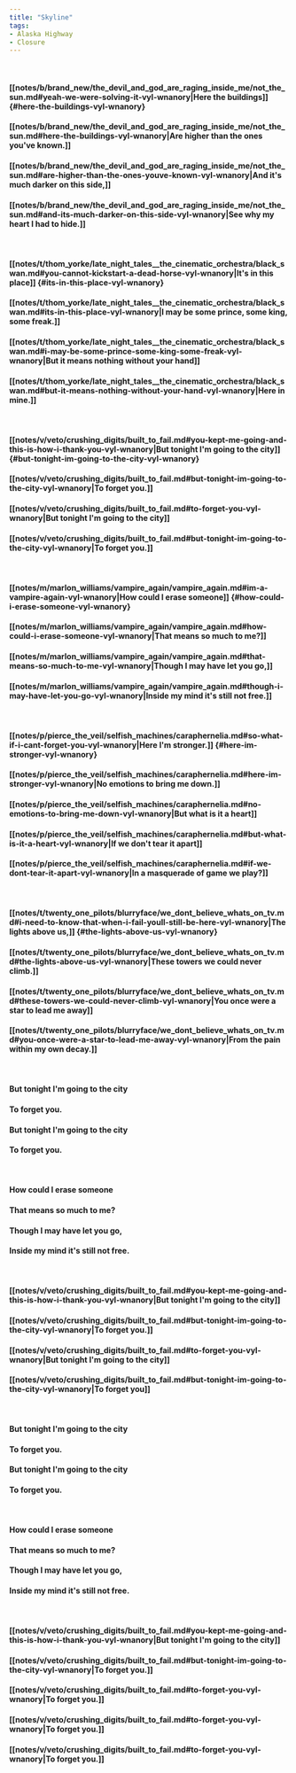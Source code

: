 ```yaml
---
title: "Skyline"
tags:
- Alaska Highway
- Closure
---
```

&nbsp;
#### [[notes/b/brand_new/the_devil_and_god_are_raging_inside_me/not_the_sun.md#yeah-we-were-solving-it-vyl-wnanory|Here the buildings]] {#here-the-buildings-vyl-wnanory}
#### [[notes/b/brand_new/the_devil_and_god_are_raging_inside_me/not_the_sun.md#here-the-buildings-vyl-wnanory|Are higher than the ones you've known.]]
#### [[notes/b/brand_new/the_devil_and_god_are_raging_inside_me/not_the_sun.md#are-higher-than-the-ones-youve-known-vyl-wnanory|And it's much darker on this side,]]
#### [[notes/b/brand_new/the_devil_and_god_are_raging_inside_me/not_the_sun.md#and-its-much-darker-on-this-side-vyl-wnanory|See why my heart I had to hide.]]
&nbsp;
#### [[notes/t/thom_yorke/late_night_tales__the_cinematic_orchestra/black_swan.md#you-cannot-kickstart-a-dead-horse-vyl-wnanory|It's in this place]] {#its-in-this-place-vyl-wnanory}
#### [[notes/t/thom_yorke/late_night_tales__the_cinematic_orchestra/black_swan.md#its-in-this-place-vyl-wnanory|I may be some prince, some king, some freak.]]
#### [[notes/t/thom_yorke/late_night_tales__the_cinematic_orchestra/black_swan.md#i-may-be-some-prince-some-king-some-freak-vyl-wnanory|But it means nothing without your hand]]
#### [[notes/t/thom_yorke/late_night_tales__the_cinematic_orchestra/black_swan.md#but-it-means-nothing-without-your-hand-vyl-wnanory|Here in mine.]]
&nbsp;
#### [[notes/v/veto/crushing_digits/built_to_fail.md#you-kept-me-going-and-this-is-how-i-thank-you-vyl-wnanory|But tonight I'm going to the city]] {#but-tonight-im-going-to-the-city-vyl-wnanory}
#### [[notes/v/veto/crushing_digits/built_to_fail.md#but-tonight-im-going-to-the-city-vyl-wnanory|To forget you.]]
#### [[notes/v/veto/crushing_digits/built_to_fail.md#to-forget-you-vyl-wnanory|But tonight I'm going to the city]]
#### [[notes/v/veto/crushing_digits/built_to_fail.md#but-tonight-im-going-to-the-city-vyl-wnanory|To forget you.]]
&nbsp;
#### [[notes/m/marlon_williams/vampire_again/vampire_again.md#im-a-vampire-again-vyl-wnanory|How could I erase someone]] {#how-could-i-erase-someone-vyl-wnanory}
#### [[notes/m/marlon_williams/vampire_again/vampire_again.md#how-could-i-erase-someone-vyl-wnanory|That means so much to me?]]
#### [[notes/m/marlon_williams/vampire_again/vampire_again.md#that-means-so-much-to-me-vyl-wnanory|Though I may have let you go,]]
#### [[notes/m/marlon_williams/vampire_again/vampire_again.md#though-i-may-have-let-you-go-vyl-wnanory|Inside my mind it's still not free.]]
&nbsp;
#### [[notes/p/pierce_the_veil/selfish_machines/caraphernelia.md#so-what-if-i-cant-forget-you-vyl-wnanory|Here I'm stronger.]] {#here-im-stronger-vyl-wnanory}
#### [[notes/p/pierce_the_veil/selfish_machines/caraphernelia.md#here-im-stronger-vyl-wnanory|No emotions to bring me down.]]
#### [[notes/p/pierce_the_veil/selfish_machines/caraphernelia.md#no-emotions-to-bring-me-down-vyl-wnanory|But what is it a heart]]
#### [[notes/p/pierce_the_veil/selfish_machines/caraphernelia.md#but-what-is-it-a-heart-vyl-wnanory|If we don't tear it apart]]
#### [[notes/p/pierce_the_veil/selfish_machines/caraphernelia.md#if-we-dont-tear-it-apart-vyl-wnanory|In a masquerade of game we play?]]
&nbsp;
#### [[notes/t/twenty_one_pilots/blurryface/we_dont_believe_whats_on_tv.md#i-need-to-know-that-when-i-fail-youll-still-be-here-vyl-wnanory|The lights above us,]] {#the-lights-above-us-vyl-wnanory}
#### [[notes/t/twenty_one_pilots/blurryface/we_dont_believe_whats_on_tv.md#the-lights-above-us-vyl-wnanory|These towers we could never climb.]]
#### [[notes/t/twenty_one_pilots/blurryface/we_dont_believe_whats_on_tv.md#these-towers-we-could-never-climb-vyl-wnanory|You once were a star to lead me away]]
#### [[notes/t/twenty_one_pilots/blurryface/we_dont_believe_whats_on_tv.md#you-once-were-a-star-to-lead-me-away-vyl-wnanory|From the pain within my own decay.]]
&nbsp;
#### But tonight I'm going to the city
#### To forget you.
#### But tonight I'm going to the city
#### To forget you.
&nbsp;
#### How could I erase someone
#### That means so much to me?
#### Though I may have let you go,
#### Inside my mind it's still not free.
&nbsp;
#### [[notes/v/veto/crushing_digits/built_to_fail.md#you-kept-me-going-and-this-is-how-i-thank-you-vyl-wnanory|But tonight I'm going to the city]]
#### [[notes/v/veto/crushing_digits/built_to_fail.md#but-tonight-im-going-to-the-city-vyl-wnanory|To forget you.]]
#### [[notes/v/veto/crushing_digits/built_to_fail.md#to-forget-you-vyl-wnanory|But tonight I'm going to the city]]
#### [[notes/v/veto/crushing_digits/built_to_fail.md#but-tonight-im-going-to-the-city-vyl-wnanory|To forget you]]
&nbsp;
#### But tonight I'm going to the city
#### To forget you.
#### But tonight I'm going to the city
#### To forget you.
&nbsp;
#### How could I erase someone
#### That means so much to me?
#### Though I may have let you go,
#### Inside my mind it's still not free.
&nbsp;
#### [[notes/v/veto/crushing_digits/built_to_fail.md#you-kept-me-going-and-this-is-how-i-thank-you-vyl-wnanory|But tonight I'm going to the city]]
#### [[notes/v/veto/crushing_digits/built_to_fail.md#but-tonight-im-going-to-the-city-vyl-wnanory|To forget you.]]
#### [[notes/v/veto/crushing_digits/built_to_fail.md#to-forget-you-vyl-wnanory|To forget you.]]
#### [[notes/v/veto/crushing_digits/built_to_fail.md#to-forget-you-vyl-wnanory|To forget you.]]
#### [[notes/v/veto/crushing_digits/built_to_fail.md#to-forget-you-vyl-wnanory|To forget you.]]
